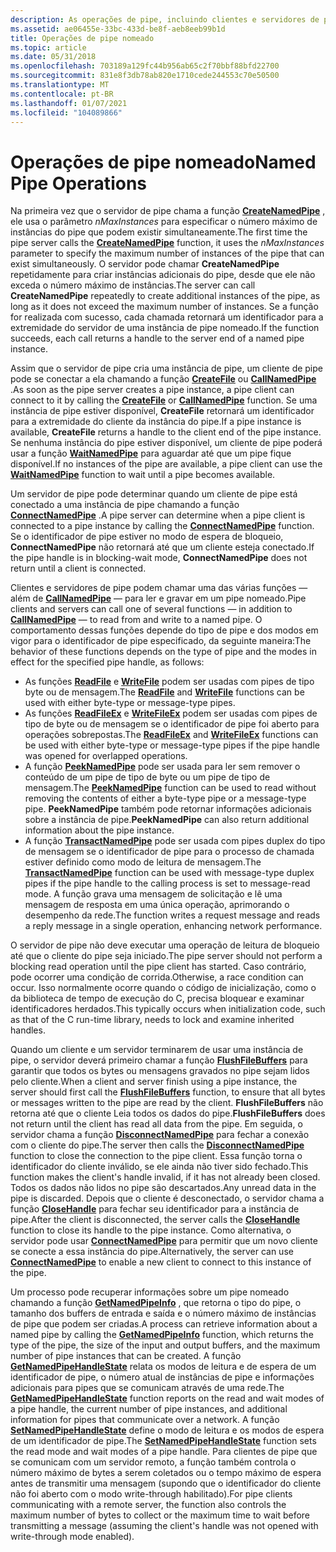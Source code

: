 ```yaml
---
description: As operações de pipe, incluindo clientes e servidores de pipe, podem chamar uma das várias funções — além de CallNamedPipe – para ler e gravar em um pipe nomeado.
ms.assetid: ae06455e-33bc-433d-be8f-aeb8eeb99b1d
title: Operações de pipe nomeado
ms.topic: article
ms.date: 05/31/2018
ms.openlocfilehash: 703189a129fc44b956ab65c2f70bbf88bfd22700
ms.sourcegitcommit: 831e8f3db78ab820e1710cede244553c70e50500
ms.translationtype: MT
ms.contentlocale: pt-BR
ms.lasthandoff: 01/07/2021
ms.locfileid: "104089866"
---
```

# <a name="named-pipe-operations"></a><span data-ttu-id="acc13-103">Operações de pipe nomeado</span><span class="sxs-lookup"><span data-stu-id="acc13-103">Named Pipe Operations</span></span>

<span data-ttu-id="acc13-104">Na primeira vez que o servidor de pipe chama a função [**CreateNamedPipe**](/windows/desktop/api/Winbase/nf-winbase-createnamedpipea) , ele usa o parâmetro *nMaxInstances* para especificar o número máximo de instâncias do pipe que podem existir simultaneamente.</span><span class="sxs-lookup"><span data-stu-id="acc13-104">The first time the pipe server calls the [**CreateNamedPipe**](/windows/desktop/api/Winbase/nf-winbase-createnamedpipea) function, it uses the *nMaxInstances* parameter to specify the maximum number of instances of the pipe that can exist simultaneously.</span></span> <span data-ttu-id="acc13-105">O servidor pode chamar **CreateNamedPipe** repetidamente para criar instâncias adicionais do pipe, desde que ele não exceda o número máximo de instâncias.</span><span class="sxs-lookup"><span data-stu-id="acc13-105">The server can call **CreateNamedPipe** repeatedly to create additional instances of the pipe, as long as it does not exceed the maximum number of instances.</span></span> <span data-ttu-id="acc13-106">Se a função for realizada com sucesso, cada chamada retornará um identificador para a extremidade do servidor de uma instância de pipe nomeado.</span><span class="sxs-lookup"><span data-stu-id="acc13-106">If the function succeeds, each call returns a handle to the server end of a named pipe instance.</span></span>

<span data-ttu-id="acc13-107">Assim que o servidor de pipe cria uma instância de pipe, um cliente de pipe pode se conectar a ela chamando a função [**CreateFile**](/windows/desktop/api/fileapi/nf-fileapi-createfilea) ou [**CallNamedPipe**](/windows/desktop/api/Winbase/nf-winbase-callnamedpipea) .</span><span class="sxs-lookup"><span data-stu-id="acc13-107">As soon as the pipe server creates a pipe instance, a pipe client can connect to it by calling the [**CreateFile**](/windows/desktop/api/fileapi/nf-fileapi-createfilea) or [**CallNamedPipe**](/windows/desktop/api/Winbase/nf-winbase-callnamedpipea) function.</span></span> <span data-ttu-id="acc13-108">Se uma instância de pipe estiver disponível, **CreateFile** retornará um identificador para a extremidade do cliente da instância do pipe.</span><span class="sxs-lookup"><span data-stu-id="acc13-108">If a pipe instance is available, **CreateFile** returns a handle to the client end of the pipe instance.</span></span> <span data-ttu-id="acc13-109">Se nenhuma instância do pipe estiver disponível, um cliente de pipe poderá usar a função [**WaitNamedPipe**](/windows/desktop/api/Winbase/nf-winbase-waitnamedpipea) para aguardar até que um pipe fique disponível.</span><span class="sxs-lookup"><span data-stu-id="acc13-109">If no instances of the pipe are available, a pipe client can use the [**WaitNamedPipe**](/windows/desktop/api/Winbase/nf-winbase-waitnamedpipea) function to wait until a pipe becomes available.</span></span>

<span data-ttu-id="acc13-110">Um servidor de pipe pode determinar quando um cliente de pipe está conectado a uma instância de pipe chamando a função [**ConnectNamedPipe**](/windows/win32/api/namedpipeapi/nf-namedpipeapi-connectnamedpipe) .</span><span class="sxs-lookup"><span data-stu-id="acc13-110">A pipe server can determine when a pipe client is connected to a pipe instance by calling the [**ConnectNamedPipe**](/windows/win32/api/namedpipeapi/nf-namedpipeapi-connectnamedpipe) function.</span></span> <span data-ttu-id="acc13-111">Se o identificador de pipe estiver no modo de espera de bloqueio, **ConnectNamedPipe** não retornará até que um cliente esteja conectado.</span><span class="sxs-lookup"><span data-stu-id="acc13-111">If the pipe handle is in blocking-wait mode, **ConnectNamedPipe** does not return until a client is connected.</span></span>

<span data-ttu-id="acc13-112">Clientes e servidores de pipe podem chamar uma das várias funções — além de [**CallNamedPipe**](/windows/desktop/api/Winbase/nf-winbase-callnamedpipea) — para ler e gravar em um pipe nomeado.</span><span class="sxs-lookup"><span data-stu-id="acc13-112">Pipe clients and servers can call one of several functions — in addition to [**CallNamedPipe**](/windows/desktop/api/Winbase/nf-winbase-callnamedpipea) — to read from and write to a named pipe.</span></span> <span data-ttu-id="acc13-113">O comportamento dessas funções depende do tipo de pipe e dos modos em vigor para o identificador de pipe especificado, da seguinte maneira:</span><span class="sxs-lookup"><span data-stu-id="acc13-113">The behavior of these functions depends on the type of pipe and the modes in effect for the specified pipe handle, as follows:</span></span>

-   <span data-ttu-id="acc13-114">As funções [**ReadFile**](/windows/desktop/api/fileapi/nf-fileapi-readfile) e [**WriteFile**](/windows/desktop/api/fileapi/nf-fileapi-writefile) podem ser usadas com pipes de tipo byte ou de mensagem.</span><span class="sxs-lookup"><span data-stu-id="acc13-114">The [**ReadFile**](/windows/desktop/api/fileapi/nf-fileapi-readfile) and [**WriteFile**](/windows/desktop/api/fileapi/nf-fileapi-writefile) functions can be used with either byte-type or message-type pipes.</span></span>
-   <span data-ttu-id="acc13-115">As funções [**ReadFileEx**](/windows/desktop/api/fileapi/nf-fileapi-readfileex) e [**WriteFileEx**](/windows/desktop/api/fileapi/nf-fileapi-writefileex) podem ser usadas com pipes de tipo de byte ou de mensagem se o identificador de pipe foi aberto para operações sobrepostas.</span><span class="sxs-lookup"><span data-stu-id="acc13-115">The [**ReadFileEx**](/windows/desktop/api/fileapi/nf-fileapi-readfileex) and [**WriteFileEx**](/windows/desktop/api/fileapi/nf-fileapi-writefileex) functions can be used with either byte-type or message-type pipes if the pipe handle was opened for overlapped operations.</span></span>
-   <span data-ttu-id="acc13-116">A função [**PeekNamedPipe**](/windows/win32/api/namedpipeapi/nf-namedpipeapi-peeknamedpipe) pode ser usada para ler sem remover o conteúdo de um pipe de tipo de byte ou um pipe de tipo de mensagem.</span><span class="sxs-lookup"><span data-stu-id="acc13-116">The [**PeekNamedPipe**](/windows/win32/api/namedpipeapi/nf-namedpipeapi-peeknamedpipe) function can be used to read without removing the contents of either a byte-type pipe or a message-type pipe.</span></span> <span data-ttu-id="acc13-117">**PeekNamedPipe** também pode retornar informações adicionais sobre a instância de pipe.</span><span class="sxs-lookup"><span data-stu-id="acc13-117">**PeekNamedPipe** can also return additional information about the pipe instance.</span></span>
-   <span data-ttu-id="acc13-118">A função [**TransactNamedPipe**](/windows/win32/api/namedpipeapi/nf-namedpipeapi-transactnamedpipe) pode ser usada com pipes duplex do tipo de mensagem se o identificador de pipe para o processo de chamada estiver definido como modo de leitura de mensagem.</span><span class="sxs-lookup"><span data-stu-id="acc13-118">The [**TransactNamedPipe**](/windows/win32/api/namedpipeapi/nf-namedpipeapi-transactnamedpipe) function can be used with message-type duplex pipes if the pipe handle to the calling process is set to message-read mode.</span></span> <span data-ttu-id="acc13-119">A função grava uma mensagem de solicitação e lê uma mensagem de resposta em uma única operação, aprimorando o desempenho da rede.</span><span class="sxs-lookup"><span data-stu-id="acc13-119">The function writes a request message and reads a reply message in a single operation, enhancing network performance.</span></span>

<span data-ttu-id="acc13-120">O servidor de pipe não deve executar uma operação de leitura de bloqueio até que o cliente do pipe seja iniciado.</span><span class="sxs-lookup"><span data-stu-id="acc13-120">The pipe server should not perform a blocking read operation until the pipe client has started.</span></span> <span data-ttu-id="acc13-121">Caso contrário, pode ocorrer uma condição de corrida.</span><span class="sxs-lookup"><span data-stu-id="acc13-121">Otherwise, a race condition can occur.</span></span> <span data-ttu-id="acc13-122">Isso normalmente ocorre quando o código de inicialização, como o da biblioteca de tempo de execução do C, precisa bloquear e examinar identificadores herdados.</span><span class="sxs-lookup"><span data-stu-id="acc13-122">This typically occurs when initialization code, such as that of the C run-time library, needs to lock and examine inherited handles.</span></span>

<span data-ttu-id="acc13-123">Quando um cliente e um servidor terminarem de usar uma instância de pipe, o servidor deverá primeiro chamar a função [**FlushFileBuffers**](/windows/desktop/api/fileapi/nf-fileapi-flushfilebuffers) para garantir que todos os bytes ou mensagens gravados no pipe sejam lidos pelo cliente.</span><span class="sxs-lookup"><span data-stu-id="acc13-123">When a client and server finish using a pipe instance, the server should first call the [**FlushFileBuffers**](/windows/desktop/api/fileapi/nf-fileapi-flushfilebuffers) function, to ensure that all bytes or messages written to the pipe are read by the client.</span></span> <span data-ttu-id="acc13-124">**FlushFileBuffers** não retorna até que o cliente Leia todos os dados do pipe.</span><span class="sxs-lookup"><span data-stu-id="acc13-124">**FlushFileBuffers** does not return until the client has read all data from the pipe.</span></span> <span data-ttu-id="acc13-125">Em seguida, o servidor chama a função [**DisconnectNamedPipe**](/windows/win32/api/namedpipeapi/nf-namedpipeapi-disconnectnamedpipe) para fechar a conexão com o cliente do pipe.</span><span class="sxs-lookup"><span data-stu-id="acc13-125">The server then calls the [**DisconnectNamedPipe**](/windows/win32/api/namedpipeapi/nf-namedpipeapi-disconnectnamedpipe) function to close the connection to the pipe client.</span></span> <span data-ttu-id="acc13-126">Essa função torna o identificador do cliente inválido, se ele ainda não tiver sido fechado.</span><span class="sxs-lookup"><span data-stu-id="acc13-126">This function makes the client's handle invalid, if it has not already been closed.</span></span> <span data-ttu-id="acc13-127">Todos os dados não lidos no pipe são descartados.</span><span class="sxs-lookup"><span data-stu-id="acc13-127">Any unread data in the pipe is discarded.</span></span> <span data-ttu-id="acc13-128">Depois que o cliente é desconectado, o servidor chama a função [**CloseHandle**](/windows/desktop/api/handleapi/nf-handleapi-closehandle) para fechar seu identificador para a instância de pipe.</span><span class="sxs-lookup"><span data-stu-id="acc13-128">After the client is disconnected, the server calls the [**CloseHandle**](/windows/desktop/api/handleapi/nf-handleapi-closehandle) function to close its handle to the pipe instance.</span></span> <span data-ttu-id="acc13-129">Como alternativa, o servidor pode usar [**ConnectNamedPipe**](/windows/win32/api/namedpipeapi/nf-namedpipeapi-connectnamedpipe) para permitir que um novo cliente se conecte a essa instância do pipe.</span><span class="sxs-lookup"><span data-stu-id="acc13-129">Alternatively, the server can use [**ConnectNamedPipe**](/windows/win32/api/namedpipeapi/nf-namedpipeapi-connectnamedpipe) to enable a new client to connect to this instance of the pipe.</span></span>

<span data-ttu-id="acc13-130">Um processo pode recuperar informações sobre um pipe nomeado chamando a função [**GetNamedPipeInfo**](/windows/win32/api/namedpipeapi/nf-namedpipeapi-getnamedpipeinfo) , que retorna o tipo do pipe, o tamanho dos buffers de entrada e saída e o número máximo de instâncias de pipe que podem ser criadas.</span><span class="sxs-lookup"><span data-stu-id="acc13-130">A process can retrieve information about a named pipe by calling the [**GetNamedPipeInfo**](/windows/win32/api/namedpipeapi/nf-namedpipeapi-getnamedpipeinfo) function, which returns the type of the pipe, the size of the input and output buffers, and the maximum number of pipe instances that can be created.</span></span> <span data-ttu-id="acc13-131">A função [**GetNamedPipeHandleState**](/windows/desktop/api/Winbase/nf-winbase-getnamedpipehandlestatea) relata os modos de leitura e de espera de um identificador de pipe, o número atual de instâncias de pipe e informações adicionais para pipes que se comunicam através de uma rede.</span><span class="sxs-lookup"><span data-stu-id="acc13-131">The [**GetNamedPipeHandleState**](/windows/desktop/api/Winbase/nf-winbase-getnamedpipehandlestatea) function reports on the read and wait modes of a pipe handle, the current number of pipe instances, and additional information for pipes that communicate over a network.</span></span> <span data-ttu-id="acc13-132">A função [**SetNamedPipeHandleState**](/windows/win32/api/namedpipeapi/nf-namedpipeapi-setnamedpipehandlestate) define o modo de leitura e os modos de espera de um identificador de pipe.</span><span class="sxs-lookup"><span data-stu-id="acc13-132">The [**SetNamedPipeHandleState**](/windows/win32/api/namedpipeapi/nf-namedpipeapi-setnamedpipehandlestate) function sets the read mode and wait modes of a pipe handle.</span></span> <span data-ttu-id="acc13-133">Para clientes de pipe que se comunicam com um servidor remoto, a função também controla o número máximo de bytes a serem coletados ou o tempo máximo de espera antes de transmitir uma mensagem (supondo que o identificador do cliente não foi aberto com o modo write-through habilitado).</span><span class="sxs-lookup"><span data-stu-id="acc13-133">For pipe clients communicating with a remote server, the function also controls the maximum number of bytes to collect or the maximum time to wait before transmitting a message (assuming the client's handle was not opened with write-through mode enabled).</span></span>

 

 
